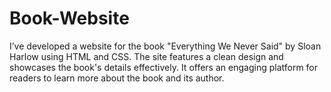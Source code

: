 # Book-Website
 I’ve developed a website for the book "Everything We Never Said" by Sloan Harlow using HTML and CSS. The site features a clean design and showcases the book's details effectively. It offers an engaging platform for readers to learn more about the book and its author.
